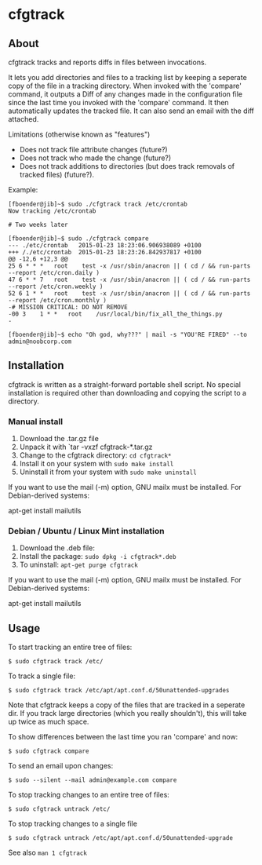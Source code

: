 cfgtrack
========

About
-----

cfgtrack tracks and reports diffs in files between invocations.

It lets you add directories and files to a tracking list by keeping a seperate
copy of the file in a tracking directory. When invoked with the 'compare'
command, it outputs a Diff of any changes made in the configuration file since
the last time you invoked with the 'compare' command. It then automatically
updates the tracked file. It can also send an email with the diff attached.

Limitations (otherwise known as "features")

- Does not track file attribute changes (future?)
- Does not track who made the change (future?)
- Does not track additions to directories (but does track removals of tracked
  files) (future?).

Example:

    [fboender@jib]~$ sudo ./cfgtrack track /etc/crontab 
    Now tracking /etc/crontab

    # Two weeks later

    [fboender@jib]~$ sudo ./cfgtrack compare
    --- ./etc/crontab   2015-01-23 18:23:06.906938089 +0100
    +++ /./etc/crontab  2015-01-23 18:23:26.842937817 +0100
    @@ -12,6 +12,3 @@
    25 6 * * *   root    test -x /usr/sbin/anacron || ( cd / && run-parts --report /etc/cron.daily )
    47 6 * * 7   root    test -x /usr/sbin/anacron || ( cd / && run-parts --report /etc/cron.weekly )
    52 6 1 * *   root    test -x /usr/sbin/anacron || ( cd / && run-parts --report /etc/cron.monthly )
    -# MISSION CRITICAL: DO NOT REMOVE
    -00 3    1 * *   root    /usr/local/bin/fix_all_the_things.py
    -

    [fboender@jib]~$ echo "Oh god, why???" | mail -s "YOU'RE FIRED" --to admin@noobcorp.com


Installation
------------

cfgtrack is written as a straight-forward portable shell script. No special
installation is required other than downloading and copying the script to a
directory.

### Manual install

1. Download the .tar.gz file
2. Unpack it with `tar -vxzf cfgtrack-*.tar.gz
3. Change to the cfgtrack directory: `cd cfgtrack*`
4. Install it on your system with `sudo make install`
5. Uninstall it from your system with `sudo make uninstall`

If you want to use the mail (-m) option, GNU mailx must be installed. For Debian-derived systems:

  apt-get install mailutils

### Debian / Ubuntu / Linux Mint installation

1. Download the .deb file: 
2. Install the package: `sudo dpkg -i cfgtrack*.deb`
3. To uninstall: `apt-get purge cfgtrack`

If you want to use the mail (-m) option, GNU mailx must be installed. For Debian-derived systems:

  apt-get install mailutils


Usage
-----

To start tracking an entire tree of files:

    $ sudo cfgtrack track /etc/

To track a single file:

    $ sudo cfgtrack track /etc/apt/apt.conf.d/50unattended-upgrades

Note that cfgtrack keeps a copy of the files that are tracked in a seperate dir.
If you track large directories (which you really shouldn't), this will take up
twice as much space.

To show differences between the last time you ran 'compare' and now:

    $ sudo cfgtrack compare

To send an email upon changes:

    $ sudo --silent --mail admin@example.com compare

To stop tracking changes to an entire tree of files:

    $ sudo cfgtrack untrack /etc/

To stop tracking changes to a single file

    $ sudo cfgtrack untrack /etc/apt/apt.conf.d/50unattended-upgrade

See also `man 1 cfgtrack`
